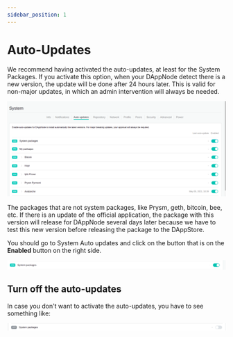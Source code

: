 ```yaml
---
sidebar_position: 1
---
```


# Auto-Updates

We recommend having activated the auto-updates, at least for the System Packages. If you activate this option, when your DAppNode detect there is a new version, the update will be done after 24 hours later. This is valid for non-major updates, in which an admin intervention will always be needed.

<p align="center">
    <img src="../../../../static/img/system_view_auto-updates.png"/>
</p>

The packages that are not system packages, like Prysm, geth, bitcoin, bee, etc. If there is an update of the official application, the package with this version will release for DAppNode several days later because we have to test this new version before releasing the package to the DAppStore.

You should go to System Auto updates and click on the button that is on the **Enabled** button on the right side.

<p align="center">
    <img src="../../../../static/img/auto-updates-on.png"/>
</p>

## Turn off the auto-updates

In case you don't want to activate the auto-updates, you have to see something like:

<p align="center">
    <img src="../../../../static/img/auto-updates-off.png"/>
</p>
